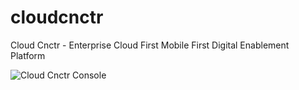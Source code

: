 # cloudcnctr
Cloud Cnctr - Enterprise Cloud First Mobile First Digital Enablement Platform


![Cloud Cnctr Console](https://github.com/codesdk/cloudcnctr/blob/main/screenshots/screenshot_1.png)
